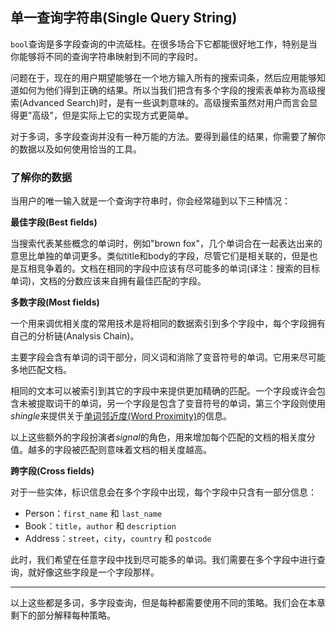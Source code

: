 ## 单一查询字符串(Single Query String) ##

`bool`查询是多字段查询的中流砥柱。在很多场合下它都能很好地工作，特别是当你能够将不同的查询字符串映射到不同的字段时。

问题在于，现在的用户期望能够在一个地方输入所有的搜索词条，然后应用能够知道如何为他们得到正确的结果。所以当我们把含有多个字段的搜索表单称为高级搜索(Advanced Search)时，是有一些讽刺意味的。高级搜索虽然对用户而言会显得更"高级"，但是实际上它的实现方式更简单。

对于多词，多字段查询并没有一种万能的方法。要得到最佳的结果，你需要了解你的数据以及如何使用恰当的工具。

### 了解你的数据 ###

当用户的唯一输入就是一个查询字符串时，你会经常碰到以下三种情况：

**最佳字段(Best fields)**

当搜索代表某些概念的单词时，例如"brown fox"，几个单词合在一起表达出来的意思比单独的单词更多。类似title和body的字段，尽管它们是相关联的，但是也是互相竞争着的。文档在相同的字段中应该有尽可能多的单词(译注：搜索的目标单词)，文档的分数应该来自拥有最佳匹配的字段。

**多数字段(Most fields)**

一个用来调优相关度的常用技术是将相同的数据索引到多个字段中，每个字段拥有自己的分析链(Analysis Chain)。

主要字段会含有单词的词干部分，同义词和消除了变音符号的单词。它用来尽可能多地匹配文档。

相同的文本可以被索引到其它的字段中来提供更加精确的匹配。一个字段或许会包含未被提取词干的单词，另一个字段是包含了变音符号的单词，第三个字段则使用*shingle*来提供关于[单词邻近度(Word Proximity)](http://www.elasticsearch.org/guide/en/elasticsearch/guide/current/proximity-matching.html)的信息。

以上这些额外的字段扮演者*signal*的角色，用来增加每个匹配的文档的相关度分值。越多的字段被匹配则意味着文档的相关度越高。

**跨字段(Cross fields)**

对于一些实体，标识信息会在多个字段中出现，每个字段中只含有一部分信息：

- Person：`first_name` 和 `last_name`
- Book：`title`，`author` 和 `description`
- Address：`street`，`city`，`country` 和 `postcode`

此时，我们希望在任意字段中找到尽可能多的单词。我们需要在多个字段中进行查询，就好像这些字段是一个字段那样。

-----

以上这些都是多词，多字段查询，但是每种都需要使用不同的策略。我们会在本章剩下的部分解释每种策略。






